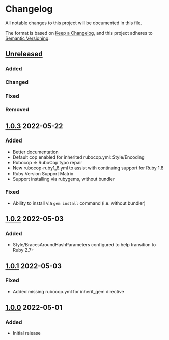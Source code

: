 # Changelog
All notable changes to this project will be documented in this file.

The format is based on [Keep a Changelog](https://keepachangelog.com/en/1.0.0/),
and this project adheres to [Semantic Versioning](https://semver.org/spec/v2.0.0.html).

## [Unreleased]
### Added

### Changed

### Fixed

### Removed

## [1.0.3] 2022-05-22
### Added
* Better documentation
* Default cop enabled for inherited rubocop.yml: Style/Encoding
* Rubocop => RuboCop typo repair
* New rubocop-ruby1_8.yml to assist with continuing support for Ruby 1.8
* Ruby Version Support Matrix
* Support installing via rubygems, without bundler

### Fixed
* Ability to install via `gem install` command (i.e. without bundler)

## [1.0.2] 2022-05-03
### Added
* Style/BracesAroundHashParameters configured to help transition to Ruby 2.7+

## [1.0.1] 2022-05-03
### Fixed
* Added missing rubocop.yml for inherit_gem directive

## [1.0.0] 2022-05-01
### Added
* Initial release

[Unreleased]: https://github.com/rubocop-lts/rubocop-ruby1_9/compare/v1.0.3...HEAD
[1.0.3]: https://github.com/rubocop-lts/rubocop-ruby1_9/compare/v1.0.2...v1.0.3
[1.0.2]: https://github.com/rubocop-lts/rubocop-ruby1_9/compare/v1.0.1...v1.0.2
[1.0.1]: https://github.com/rubocop-lts/rubocop-ruby1_9/compare/v1.0.0...v1.0.1
[1.0.0]: https://github.com/rubocop-lts/rubocop-ruby1_9/compare/8fb0f104adf43c5a0e3487b390f91881f79e4d89...v1.0.0
